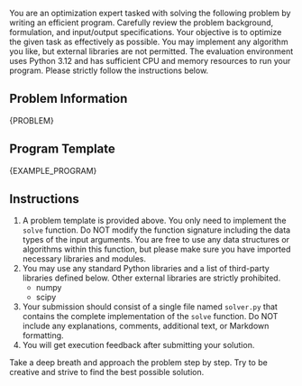You are an optimization expert tasked with solving the following problem by writing an efficient program. Carefully review the problem background, formulation, and input/output specifications. Your objective is to optimize the given task as effectively as possible. You may implement any algorithm you like, but external libraries are not permitted. The evaluation environment uses Python 3.12 and has sufficient CPU and memory resources to run your program. Please strictly follow the instructions below.

## Problem Information
{PROBLEM}

## Program Template
{EXAMPLE_PROGRAM}

## Instructions
1. A problem template is provided above. You only need to implement the `solve` function. Do NOT modify the function signature including the data types of the input arguments. You are free to use any data structures or algorithms within this function, but please make sure you have imported necessary libraries and modules.
2. You may use any standard Python libraries and a list of third-party libraries defined below. Other external libraries are strictly prohibited.
    - numpy
    - scipy
3. Your submission should consist of a single file named `solver.py` that contains the complete implementation of the `solve` function. Do NOT include any explanations, comments, additional text, or Markdown formatting.
4. You will get execution feedback after submitting your solution.

Take a deep breath and approach the problem step by step. Try to be creative and strive to find the best possible solution.
